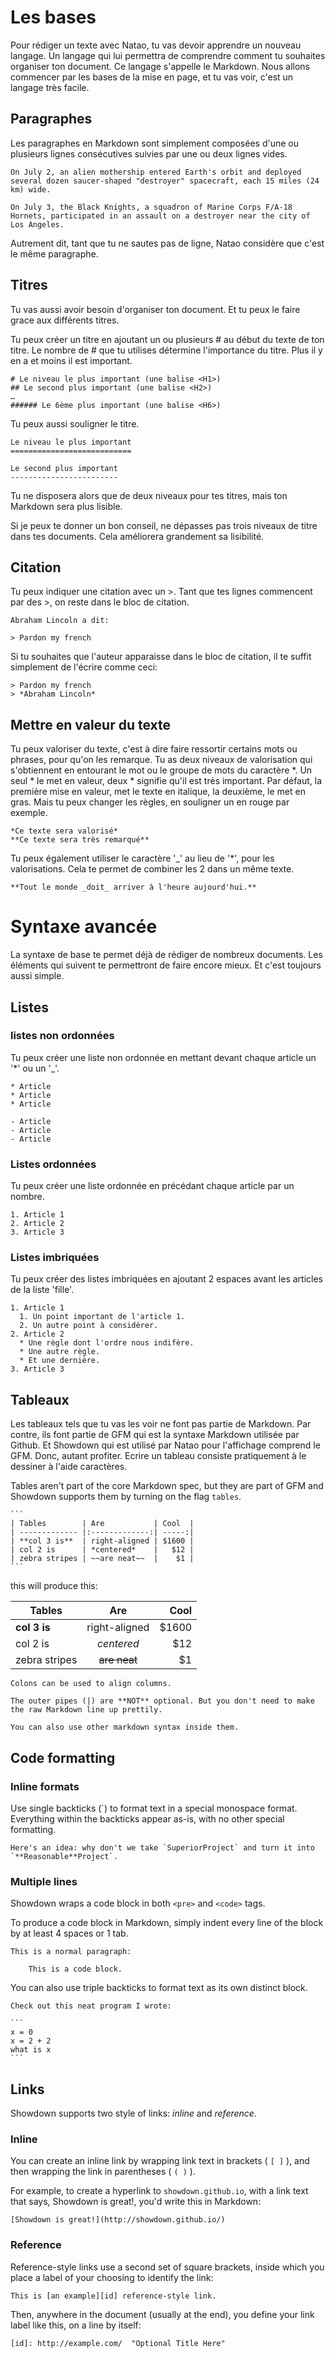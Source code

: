 # Les bases

Pour rédiger un texte avec Natao, tu vas devoir apprendre un nouveau langage.
Un langage qui lui permettra de comprendre comment tu souhaites organiser ton document.
Ce langage s'appelle le Markdown. Nous allons commencer par les bases de la mise en page, et tu vas voir, c'est un langage très facile.


## Paragraphes

Les paragraphes en Markdown sont simplement composées d'une ou plusieurs lignes consécutives suivies par une ou deux lignes vides.

    On July 2, an alien mothership entered Earth's orbit and deployed several dozen saucer-shaped "destroyer" spacecraft, each 15 miles (24 km) wide.

    On July 3, the Black Knights, a squadron of Marine Corps F/A-18 Hornets, participated in an assault on a destroyer near the city of Los Angeles.

Autrement dit, tant que tu ne sautes pas de ligne, Natao considère que c'est le même paragraphe.

## Titres

Tu vas aussi avoir besoin d'organiser ton document. Et tu peux le faire grace aux différents titres.

Tu peux créer un titre en ajoutant un ou plusieurs # au début du texte de ton titre. Le nombre de # que tu utilises détermine l'importance du titre. Plus il y en a et moins il est important.

    # Le niveau le plus important (une balise <H1>)
    ## Le second plus important (une balise <H2>)
    …
    ###### Le 6ème plus important (une balise <H6>)

Tu peux aussi souligner le titre.

    Le niveau le plus important
    ===========================

    Le second plus important
    ------------------------

Tu ne disposera alors que de deux niveaux pour tes titres, mais ton Markdown sera plus lisible.

Si je peux te donner un bon conseil, ne dépasses pas trois niveaux de titre dans tes documents. Cela améliorera grandement sa lisibilité.

## Citation

Tu peux indiquer une citation avec un >. Tant que tes lignes commencent par des >, on reste dans le bloc de citation.

    Abraham Lincoln a dit:

    > Pardon my french

Si tu souhaites que l'auteur apparaisse dans le bloc de citation, il te suffit simplement de l'écrire comme ceci:

    > Pardon my french
    > *Abraham Lincoln*


## Mettre en valeur du texte

Tu peux valoriser du texte, c'est à dire faire ressortir certains mots ou phrases, pour qu'on les remarque.
Tu as deux niveaux de valorisation qui s'obtiennent en entourant le mot ou le groupe de mots du caractère \*.
Un seul \* le met en valeur, deux \* signifie qu'il est très important. Par défaut, la première mise en valeur, met le texte en italique, la deuxième, le met en gras.
Mais tu peux changer les règles, en souligner un en rouge par exemple.

    *Ce texte sera valorisé*
    **Ce texte sera très remarqué**

Tu peux également utiliser le caractère '_' au lieu de '*', pour les valorisations. Cela te permet de combiner les 2 dans un même texte.

    **Tout le monde _doit_ arriver à l'heure aujourd'hui.**


# Syntaxe avancée

La syntaxe de base te permet déjà de rédiger de nombreux documents. Les éléments qui suivent te permettront de faire encore mieux.
Et c'est toujours aussi simple.


## Listes

### listes non ordonnées

Tu peux créer une liste non ordonnée en mettant devant chaque article un '*' ou un '_'.

    * Article
    * Article
    * Article

    - Article
    - Article
    - Article

### Listes ordonnées

Tu peux créer une liste ordonnée en précédant chaque article par un nombre.

    1. Article 1
    2. Article 2
    3. Article 3


### Listes imbriquées

Tu peux créer des listes imbriquées en ajoutant 2 espaces avant les articles de la liste 'fille'.

    1. Article 1
      1. Un point important de l'article 1.
      2. Un autre point à considérer.
    2. Article 2
      * Une règle dont l'ordre nous indifère.
      * Une autre règle.
      * Et une dernière.
    3. Article 3


## Tableaux

Les tableaux tels que tu vas les voir ne font pas partie de Markdown. Par contre, ils font partie de GFM qui est la syntaxe Markdown utilisée par Github.
Et Showdown qui est utilisé par Natao pour l'affichage comprend le GFM. Donc, autant profiter.
Ecrire un tableau consiste pratiquement à le dessiner à l'aide caractères.

  Tables aren't part of the core Markdown spec, but they are part of GFM and Showdown supports them by turning on the flag `tables`.

    ```
    | Tables        | Are           | Cool  |
    | ------------- |:-------------:| -----:|
    | **col 3 is**  | right-aligned | $1600 |
    | col 2 is      | *centered*    |   $12 |
    | zebra stripes | ~~are neat~~  |    $1 |
    ```

this will produce this:

| Tables        | Are           | Cool  |
| ------------- |:-------------:| -----:|
| **col 3 is**  | right-aligned | $1600 |
| col 2 is      | *centered*    |   $12 |
| zebra stripes | ~~are neat~~  |    $1 |


    Colons can be used to align columns.

    The outer pipes (|) are **NOT** optional. But you don't need to make the raw Markdown line up prettily.

    You can also use other markdown syntax inside them.


## Code formatting

### Inline formats

Use single backticks (\`) to format text in a special monospace format. Everything within the backticks appear as-is, with no other special formatting.

    Here's an idea: why don't we take `SuperiorProject` and turn it into `**Reasonable**Project`.

### Multiple lines

Showdown wraps a code block in both `<pre>` and `<code>` tags.

To produce a code block in Markdown, simply indent every line of the block by at least 4 spaces or 1 tab.

    This is a normal paragraph:

        This is a code block.

You can also use triple backticks to format text as its own distinct block.


    Check out this neat program I wrote:

    ```
    x = 0
    x = 2 + 2
    what is x
    ```


## Links

Showdown supports two style of links: *inline* and *reference*.

### Inline

You can create an inline link by wrapping link text in brackets ( `[ ]` ), and then wrapping the link in parentheses ( `( )` ).

For example, to create a hyperlink to `showdown.github.io`, with a link text that says, Showdown is great!, you'd write this in Markdown:

    [Showdown is great!](http://showdown.github.io/)

### Reference

Reference-style links use a second set of square brackets, inside which you place a label of your choosing to identify the link:

    This is [an example][id] reference-style link.

Then, anywhere in the document (usually at the end), you define your link label like this, on a line by itself:

    [id]: http://example.com/  "Optional Title Here"



